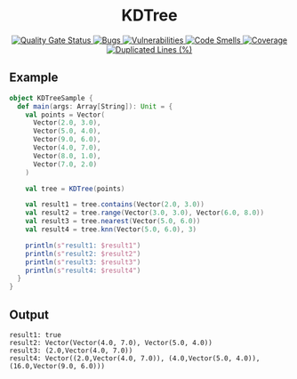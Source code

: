 <h1 align="center">KDTree</h1>

<div align="center">
    <a href="https://sonarcloud.io/summary/new_code?id=xorz57_KDTree">
        <img src="https://sonarcloud.io/api/project_badges/measure?project=xorz57_KDTree&metric=alert_status" alt="Quality Gate Status">
    </a>
    <a href="https://sonarcloud.io/summary/new_code?id=xorz57_KDTree">
        <img src="https://sonarcloud.io/api/project_badges/measure?project=xorz57_KDTree&metric=bugs" alt="Bugs">
    </a>
    <a href="https://sonarcloud.io/summary/new_code?id=xorz57_KDTree">
        <img src="https://sonarcloud.io/api/project_badges/measure?project=xorz57_KDTree&metric=vulnerabilities" alt="Vulnerabilities">
    </a>
    <a href="https://sonarcloud.io/summary/new_code?id=xorz57_KDTree">
        <img src="https://sonarcloud.io/api/project_badges/measure?project=xorz57_KDTree&metric=code_smells" alt="Code Smells">
    </a>
    <a href="https://sonarcloud.io/summary/new_code?id=xorz57_KDTree">
        <img src="https://sonarcloud.io/api/project_badges/measure?project=xorz57_KDTree&metric=coverage" alt="Coverage">
    </a>
    <a href="https://sonarcloud.io/summary/new_code?id=xorz57_KDTree">
        <img src="https://sonarcloud.io/api/project_badges/measure?project=xorz57_KDTree&metric=duplicated_lines_density" alt="Duplicated Lines (%)">
    </a>
</div>

## Example

```scala
object KDTreeSample {
  def main(args: Array[String]): Unit = {
    val points = Vector(
      Vector(2.0, 3.0),
      Vector(5.0, 4.0),
      Vector(9.0, 6.0),
      Vector(4.0, 7.0),
      Vector(8.0, 1.0),
      Vector(7.0, 2.0)
    )

    val tree = KDTree(points)

    val result1 = tree.contains(Vector(2.0, 3.0))
    val result2 = tree.range(Vector(3.0, 3.0), Vector(6.0, 8.0))
    val result3 = tree.nearest(Vector(5.0, 6.0))
    val result4 = tree.knn(Vector(5.0, 6.0), 3)

    println(s"result1: $result1")
    println(s"result2: $result2")
    println(s"result3: $result3")
    println(s"result4: $result4")
  }
}
```

## Output

```console
result1: true
result2: Vector(Vector(4.0, 7.0), Vector(5.0, 4.0))
result3: (2.0,Vector(4.0, 7.0))
result4: Vector((2.0,Vector(4.0, 7.0)), (4.0,Vector(5.0, 4.0)), (16.0,Vector(9.0, 6.0)))
```

